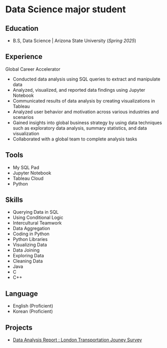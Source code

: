 # Data Science major student

## Education
- B.S, Data Science | Arizona State University (_Spring 2025_)

## Experience
Global Career Accelerator 
- Conducted data analysis using SQL queries to extract and manipulate data
- Analyzed, visualized, and reported data findings using Jupyter Notebook
- Communicated results of data analysis by creating visualizations in Tableau
- Analyzed user behavior and motivation across various industries and scenarios
- Gained insights into global business strategy by using data techniques such as exploratory data analysis, summary statistics, and data visualization
- Collaborated with a global team to complete analysis tasks

## Tools
- My SQL Pad
- Jupyter Notebook
- Tableau Cloud
- Python

## Skills
- Querying Data in SQL
- Using Conditional Logic
- Intercultural Teamwork
- Data Aggregation
- Coding in Python
- Python Libraries
- Visualizing Data
- Data Joining
- Exploring Data
- Cleaning Data
- Java
- C
- C++

## Language
- English (Proficient)
- Korean (Proficient)

## Projects
- [Data Analysis Report : London Transportation Jouney Survey](https://github.com/suyong0427/suyong_portfolio/blob/main/(SQL)%20-%20Data%20Analysis%20Report%20_%20London%20Transportation%20Journey%20Survey.pdf)





















